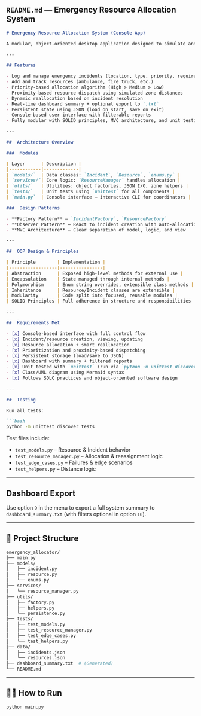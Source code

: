 

## `README.md` — Emergency Resource Allocation System

```markdown
# Emergency Resource Allocation System (Console App)

A modular, object-oriented desktop application designed to simulate and optimize emergency resource allocation in real-time crisis scenarios.

---

## Features

- Log and manage emergency incidents (location, type, priority, required resources)
- Add and track resources (ambulance, fire truck, etc.)
- Priority-based allocation algorithm (High > Medium > Low)
- Proximity-based resource dispatch using simulated zone distances
- Dynamic reallocation based on incident resolution
- Real-time dashboard summary + optional export to `.txt`
- Persistent state using JSON (load on start, save on exit)
- Console-based user interface with filterable reports
- Fully modular with SOLID principles, MVC architecture, and unit testing

---

##  Architecture Overview

###  Modules

| Layer      | Description |
|------------|-------------|
| `models/`  | Data classes: `Incident`, `Resource`, `enums.py` |
| `services/`| Core logic: `ResourceManager` handles allocation |
| `utils/`   | Utilities: object factories, JSON I/O, zone helpers |
| `tests/`   | Unit tests using `unittest` for all components |
| `main.py`  | Console interface — interactive CLI for coordinators |

###  Design Patterns

- **Factory Pattern** – `IncidentFactory`, `ResourceFactory`
- **Observer Pattern** – React to incident creation with auto-allocation
- **MVC Architecture** – Clear separation of model, logic, and view

---

##  OOP Design & Principles

| Principle        | Implementation |
|------------------|----------------|
| Abstraction      | Exposed high-level methods for external use |
| Encapsulation    | State managed through internal methods |
| Polymorphism     | Enum string overrides, extensible class methods |
| Inheritance      | Resource/Incident classes are extensible |
| Modularity       | Code split into focused, reusable modules |
| SOLID Principles | Full adherence in structure and responsibilities |

---

##  Requirements Met

- [x] Console-based interface with full control flow
- [x] Incident/resource creation, viewing, updating
- [x] Resource allocation + smart reallocation
- [x] Prioritization and proximity-based dispatching
- [x] Persistent storage (load/save to JSON)
- [x] Dashboard with summary + filtered reports
- [x] Unit tested with `unittest` (run via `python -m unittest discover tests`)
- [x] Class/UML diagram using Mermaid syntax
- [x] Follows SDLC practices and object-oriented software design

---

##  Testing

Run all tests:

```bash
python -m unittest discover tests
```

Test files include:

- `test_models.py` – Resource & Incident behavior
- `test_resource_manager.py` – Allocation & reassignment logic
- `test_edge_cases.py` – Failures & edge scenarios
- `test_helpers.py` – Distance logic

---

##  Dashboard Export

Use option `9` in the menu to export a full system summary to `dashboard_summary.txt` (with filters optional in option `10`).

---

## 📁 Project Structure

```bash
emergency_allocator/
├── main.py
├── models/
│   ├── incident.py
│   ├── resource.py
│   └── enums.py
├── services/
│   └── resource_manager.py
├── utils/
│   ├── factory.py
│   ├── helpers.py
│   └── persistence.py
├── tests/
│   ├── test_models.py
│   ├── test_resource_manager.py
│   ├── test_edge_cases.py
│   └── test_helpers.py
├── data/
│   ├── incidents.json
│   └── resources.json
├── dashboard_summary.txt  # (Generated)
└── README.md

```

---

## 👨‍💻 How to Run

```bash
python main.py
```
